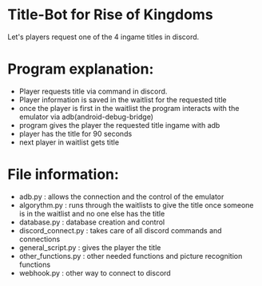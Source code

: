 # Title-Bot for Rise of Kingdoms

Let's players request one of the 4 ingame titles in discord.

# Program explanation:

- Player requests title via command in discord.
- Player information is saved in the waitlist for the requested title
- once the player is first in the waitlist the program interacts with the emulator via adb(android-debug-bridge)
- program gives the player the requested title ingame with adb
- player has the title for 90 seconds
- next player in waitlist gets title

# File information:

- adb.py : allows the connection and the control of the emulator
- algorythm.py : runs through the waitlists to give the title once someone is in the waitlist and no one else has the title
- database.py : database creation and control
- discord_connect.py : takes care of all discord commands and connections
- general_script.py : gives the player the title
- other_functions.py : other needed functions and picture recognition functions
- webhook.py : other way to connect to discord
